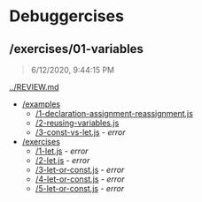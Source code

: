 # Debuggercises 

## /exercises/01-variables 

> 6/12/2020, 9:44:15 PM 

[../REVIEW.md](../REVIEW.md)

- [/examples](./examples/REVIEW.md)
  - [/1-declaration-assignment-reassignment.js](./examples/REVIEW.md#1-declaration-assignment-reassignmentjs)  
  - [/2-reusing-variables.js](./examples/REVIEW.md#2-reusing-variablesjs)  
  - [/3-const-vs-let.js](./examples/REVIEW.md#3-const-vs-letjs) - _error_ 
- [/exercises](./exercises/REVIEW.md)
  - [/1-let.js](./exercises/REVIEW.md#1-letjs) - _error_ 
  - [/2-let.js](./exercises/REVIEW.md#2-letjs) - _error_ 
  - [/3-let-or-const.js](./exercises/REVIEW.md#3-let-or-constjs) - _error_ 
  - [/4-let-or-const.js](./exercises/REVIEW.md#4-let-or-constjs) - _error_ 
  - [/5-let-or-const.js](./exercises/REVIEW.md#5-let-or-constjs) - _error_ 

